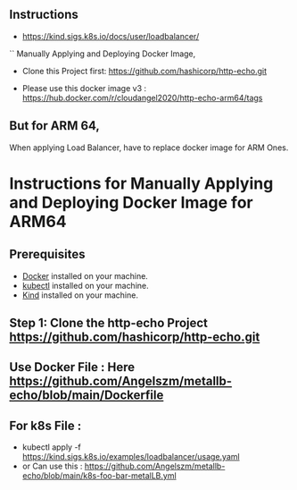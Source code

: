 ## Instructions 
- https://kind.sigs.k8s.io/docs/user/loadbalancer/






``
Manually Applying and Deploying Docker Image, 
- Clone this Project first: https://github.com/hashicorp/http-echo.git

- Please use this docker image v3 : 
https://hub.docker.com/r/cloudangel2020/http-echo-arm64/tags



## But for ARM 64, 
When applying Load Balancer, have to replace docker image for ARM Ones. 

# Instructions for Manually Applying and Deploying Docker Image for ARM64

## Prerequisites
- [Docker](https://www.docker.com/) installed on your machine.
- [kubectl](https://kubernetes.io/docs/tasks/tools/install-kubectl/) installed on your machine.
- [Kind](https://kind.sigs.k8s.io/) installed on your machine.

## Step 1: Clone the http-echo Project https://github.com/hashicorp/http-echo.git
## Use Docker File : Here https://github.com/Angelszm/metallb-echo/blob/main/Dockerfile
## For k8s File : 
- kubectl apply -f https://kind.sigs.k8s.io/examples/loadbalancer/usage.yaml
- or Can use this : https://github.com/Angelszm/metallb-echo/blob/main/k8s-foo-bar-metalLB.yml

